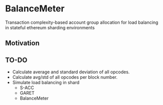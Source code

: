 # BalanceMeter
Transaction complexity-based account group allocation for load balancing in stateful ethereum sharding environments

## Motivation


## TO-DO
* Calculate average and standard deviation of all opcodes.
* Calculate avg/std of all opcodes per block number.
* Simulate load balancing in shard
    * S-ACC
    * GARET
    * BalanceMeter
